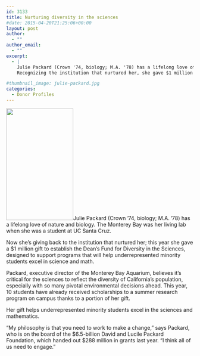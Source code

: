 ```yaml
---
id: 3133
title: Nurturing diversity in the sciences
#date: 2015-04-20T21:25:06+00:00
layout: post
author:
  - ""
author_email:
  - ""
excerpt:
  - |
    Julie Packard (Crown '74, biology; M.A. '78) has a lifelong love of nature and biology.
    Recognizing the institution that nurtured her, she gave $1 million gift to establish the Dean's Fund for Diversity in the Sciences.

#thumbnail_image: julie-packard.jpg
categories:
  - Donor Profiles
---
```

<img class="alignright size-medium wp-image-3134" src="http://live-ucsc-giving.pantheonsite.io/wp-content/uploads/2017/09/julie-packard-180x300.jpg" alt="" width="180" height="300" srcset="https://ucsc-giving.lndo.site/wp-content/uploads/2017/09/julie-packard-180x300.jpg 180w, https://ucsc-giving.lndo.site/wp-content/uploads/2017/09/julie-packard.jpg 297w" sizes="(max-width: 180px) 100vw, 180px" />Julie Packard (Crown &#8217;74, biology; M.A. &#8217;78) has a lifelong love of nature and biology. The Monterey Bay was her living lab when she was a student at UC Santa Cruz.

Now she&#8217;s giving back to the institution that nurtured her; this year she gave a $1 million gift to establish the Dean&#8217;s Fund for Diversity in the Sciences, designed to support programs that will help underrepresented minority students excel in science and math.

Packard, executive director of the Monterey Bay Aquarium, believes it&#8217;s critical for the sciences to reflect the diversity of California&#8217;s population, especially with so many pivotal environmental decisions ahead. This year, 10 students have already received scholarships to a summer research program on campus thanks to a portion of her gift.

Her gift helps underrepresented minority students excel in the sciences and mathematics.

&#8220;My philosophy is that you need to work to make a change,&#8221; says Packard, who is on the board of the $6.5-billion David and Lucile Packard Foundation, which handed out $288 million in grants last year. &#8220;I think all of us need to engage.&#8221;